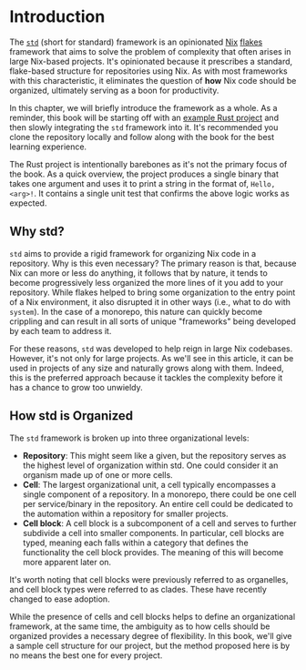 # Introduction

The [`std`][std] (short for standard) framework is an opinionated [Nix]
[flakes][nix-flake] framework that aims to solve the problem of complexity that
often arises in large Nix-based projects. It's opinionated because it prescribes
a standard, flake-based structure for repositories using Nix. As with most
frameworks with this characteristic, it eliminates the question of **how** Nix
code should be organized, ultimately serving as a boon for productivity.

In this chapter, we will briefly introduce the framework as a whole. As a
reminder, this book will be starting off with an [example Rust project][prj-src]
and then slowly integrating the `std` framework into it. It's recommended you
clone the repository locally and follow along with the book for the best
learning experience.

The Rust project is intentionally barebones as it's not the primary focus of the
book. As a quick overview, the project produces a single binary that takes one
argument and uses it to print a string in the format of, `Hello, <arg>!`. It
contains a single unit test that confirms the above logic works as expected.

## Why std?

`std` aims to provide a rigid framework for organizing Nix code in a repository.
Why is this even necessary? The primary reason is that, because Nix can more or
less do anything, it follows that by nature, it tends to become progressively
less organized the more lines of it you add to your repository. While flakes
helped to bring some organization to the entry point of a Nix environment, it
also disrupted it in other ways (i.e., what to do with `system`). In the case of
a monorepo, this nature can quickly become crippling and can result in all sorts
of unique "frameworks" being developed by each team to address it.

For these reasons, `std` was developed to help reign in large Nix codebases.
However, it's not only for large projects. As we'll see in this article, it can
be used in projects of any size and naturally grows along with them. Indeed,
this is the preferred approach because it tackles the complexity before it has a
chance to grow too unwieldy.

## How std is Organized

The `std` framework is broken up into three organizational levels:

- **Repository**: This might seem like a given, but the repository serves as the
  highest level of organization within std. One could consider it an organism
  made up of one or more cells.
- **Cell**: The largest organizational unit, a cell typically encompasses a
  single component of a repository. In a monorepo, there could be one cell per
  service/binary in the repository. An entire cell could be dedicated to the
  automation within a repository for smaller projects.
- **Cell block**: A cell block is a subcomponent of a cell and serves to further
  subdivide a cell into smaller components. In particular, cell blocks are
  typed, meaning each falls within a category that defines the functionality the
  cell block provides. The meaning of this will become more apparent later on.

It's worth noting that cell blocks were previously referred to as organelles,
and cell block types were referred to as clades. These have recently changed to
ease adoption.

While the presence of cells and cell blocks helps to define an organizational
framework, at the same time, the ambiguity as to how cells should be organized
provides a necessary degree of flexibility. In this book, we'll give a sample
cell structure for our project, but the method proposed here is by no means the
best one for every project.

[nix]: https://nixos.org
[nix-flake]: https://nixos.wiki/wiki/Flakes
[prj-src]: https://github.com/jmgilman/std-book/tree/master/rust
[std]: https://github.com/divnix/std
